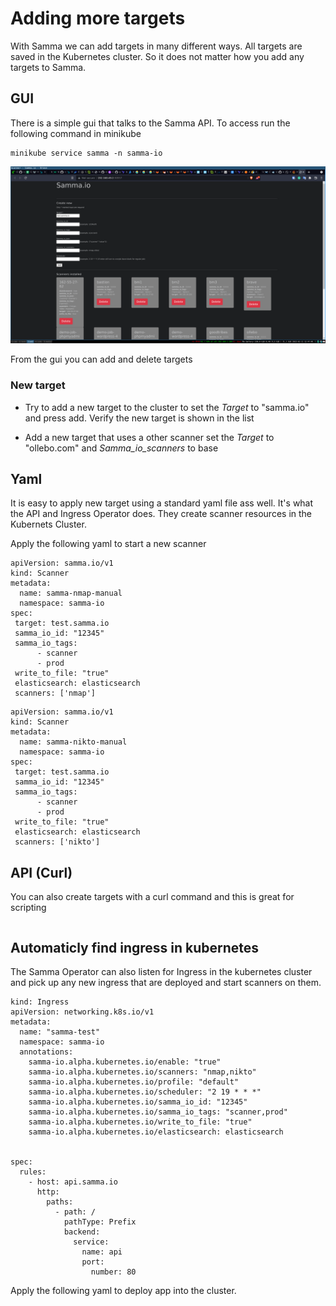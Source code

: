 # Adding more targets

With Samma we can add targets in many different ways. All targets are saved in the Kubernetes cluster. 
So it does not matter how you add any targets to Samma.



## GUI
There is a simple gui that talks to the Samma API. To access run the following command in minikube

```
minikube service samma -n samma-io
```

![gui !](assets/image1.png)

From the gui you can add and delete targets


### New target

- Try to add a new target to the cluster to set the *Target* to "samma.io" and press add.
Verify the new target is shown in the list

- Add a new target that uses a other scanner set the *Target* to "ollebo.com" and *Samma_io_scanners* to base



## Yaml
It is easy to apply new target using a standard yaml file ass well. It's what the API and Ingress Operator does. They create scanner resources in the Kubernets Cluster.


Apply the following yaml to start a new scanner

```
apiVersion: samma.io/v1  
kind: Scanner
metadata: 
  name: samma-nmap-manual     
  namespace: samma-io
spec: 
 target: test.samma.io
 samma_io_id: "12345"
 samma_io_tags: 
      - scanner
      - prod
 write_to_file: "true"
 elasticsearch: elasticsearch
 scanners: ['nmap']
```


```
apiVersion: samma.io/v1  
kind: Scanner
metadata: 
  name: samma-nikto-manual     
  namespace: samma-io
spec: 
 target: test.samma.io
 samma_io_id: "12345"
 samma_io_tags: 
      - scanner
      - prod
 write_to_file: "true"
 elasticsearch: elasticsearch
 scanners: ['nikto']

```



## API (Curl)
You can also create targets with a curl command and this is great for scripting 


```
```



## Automaticly find ingress in kubernetes
The Samma Operator can also listen for Ingress in the kubernetes cluster and pick up any new ingress that are deployed and start scanners on them.



```
kind: Ingress
apiVersion: networking.k8s.io/v1
metadata:
  name: "samma-test"
  namespace: samma-io
  annotations:
    samma-io.alpha.kubernetes.io/enable: "true"
    samma-io.alpha.kubernetes.io/scanners: "nmap,nikto"
    samma-io.alpha.kubernetes.io/profile: "default"
    samma-io.alpha.kubernetes.io/scheduler: "2 19 * * *"
    samma-io.alpha.kubernetes.io/samma_io_id: "12345"
    samma-io.alpha.kubernetes.io/samma_io_tags: "scanner,prod"
    samma-io.alpha.kubernetes.io/write_to_file: "true"
    samma-io.alpha.kubernetes.io/elasticsearch: elasticsearch


spec:
  rules:
    - host: api.samma.io
      http:
        paths:
          - path: /
            pathType: Prefix
            backend:
              service:
                name: api
                port: 
                  number: 80
```

Apply the following yaml to deploy app into the cluster.



